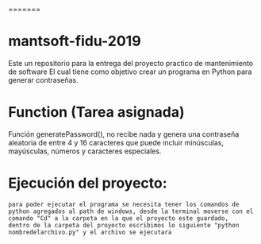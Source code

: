 =======
# mantsoft-fidu-2019
Este un repositorio para la entrega del proyecto practico de mantenimiento de software
El cual tiene como objetivo crear un programa en Python para generar contraseñas.

#  Function (Tarea asignada)

Función  generatePassword(),
no recibe nada y genera una contraseña aleatoria de entre 4 y 16 caracteres que puede incluir minúsculas, mayúsculas, números
y caracteres especiales.

#  Ejecución del proyecto:

    para poder ejecutar el programa se necesita tener los comandos de python agregados al path de windows, desde la terminal moverse con el comando "Cd" a la carpeta en la que el proyecto este guardado,
    dentro de la carpeta del proyecto escribimos lo siguiente "python nombredelarchivo.py" y el archivo se ejecutara 


